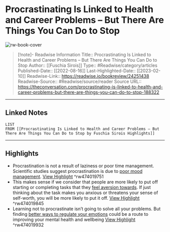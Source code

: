 # Procrastinating Is Linked to Health and Career Problems – But There Are Things You Can Do to Stop

![rw-book-cover](https://images.theconversation.com/files/479349/original/file-20220816-25-vlxids.jpg?ixlib=rb-1.1.0&rect=0%2C148%2C4459%2C2229&q=45&auto=format&w=1356&h=668&fit=crop)
<br>
>[!note]- Readwise Information
>Title:: Procrastinating Is Linked to Health and Career Problems – But There Are Things You Can Do to Stop
>Author:: [[Fuschia Sirois]]
>Type:: #Readwise/category/articles
>Published-Date:: [[2022-08-16]]
>Last-Highlighted-Date:: [[2023-02-10]]
>Readwise-Link:: https://readwise.io/bookreview/24251438
>Readwise-Source:: #Readwise/source/reader
>Source URL:: https://theconversation.com/procrastinating-is-linked-to-health-and-career-problems-but-there-are-things-you-can-do-to-stop-188322
--- 

## Linked Notes
```dataview
LIST
FROM [[Procrastinating Is Linked to Health and Career Problems – But There Are Things You Can Do to Stop by Fuschia Sirois Highlights]]
```

---

## Highlights
- Procrastination is not a result of laziness or poor time management. Scientific studies suggest procrastination is due to [poor mood management](https://compass.onlinelibrary.wiley.com/doi/abs/10.1111/spc3.12011). [View Highlight](https://readwise.io/open/474019751) ^rw474019751
- This makes sense if we consider that people are more likely to put off starting or completing tasks that they [feel aversion towards](https://www.sciencedirect.com/science/article/pii/S0191886999000914). If just thinking about the task makes you anxious or threatens your sense of self-worth, you will be more likely to put it off. [View Highlight](https://readwise.io/open/474019845) ^rw474019845
- Learning not to procrastinate isn’t going to solve all your problems. But finding [better ways to regulate your emotions](https://www.frontiersin.org/articles/10.3389/fpsyg.2022.780675/full) could be a route to improving your mental health and wellbeing [View Highlight](https://readwise.io/open/474019932) ^rw474019932

